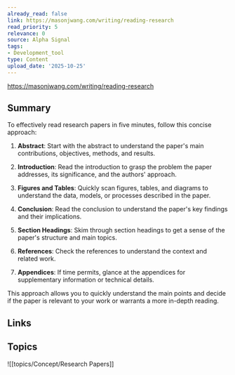 ```yaml
---
already_read: false
link: https://masonjwang.com/writing/reading-research
read_priority: 5
relevance: 0
source: Alpha Signal
tags:
- Development_tool
type: Content
upload_date: '2025-10-25'
---
```


https://masonjwang.com/writing/reading-research
## Summary

To effectively read research papers in five minutes, follow this concise approach:

1. **Abstract**: Start with the abstract to understand the paper's main contributions, objectives, methods, and results.

2. **Introduction**: Read the introduction to grasp the problem the paper addresses, its significance, and the authors' approach.

3. **Figures and Tables**: Quickly scan figures, tables, and diagrams to understand the data, models, or processes described in the paper.

4. **Conclusion**: Read the conclusion to understand the paper's key findings and their implications.

5. **Section Headings**: Skim through section headings to get a sense of the paper's structure and main topics.

6. **References**: Check the references to understand the context and related work.

7. **Appendices**: If time permits, glance at the appendices for supplementary information or technical details.

This approach allows you to quickly understand the main points and decide if the paper is relevant to your work or warrants a more in-depth reading.
## Links


## Topics

![[topics/Concept/Research Papers]]